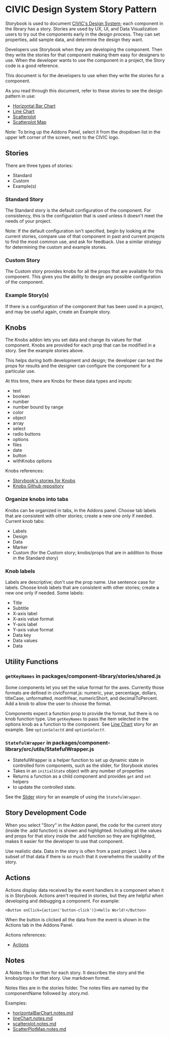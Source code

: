 # CIVIC Design System Story Pattern

Storybook is used to document [CIVIC's Design System](https://hackoregon.github.io/civic/); each component in the library has a story. Stories are used by UX, UI, and Data Visualization users to try out the components early in the design process. They can set properties, add sample data, and determine the design they want.

Developers use Storybook when they are developing the component. Then they write the stories for that component making them easy for designers to use. When the developer wants to use the component in a project, the Story code is a good reference.

This document is for the developers to use when they write the stories for a component.

As you read through this document, refer to these stories to see the design pattern in use:

- [Horizontal Bar Chart](https://hackoregon.github.io/civic/?path=/story/component-lib-charts-horizontal-bar-chart--standard)
- [Line Chart](https://hackoregon.github.io/civic/?path=/story/component-lib-charts-line-chart--standard)
- [Scatterplot](https://hackoregon.github.io/civic/?path=/story/component-lib-charts-scatterplot--standard)
- [Scatterplot Map](https://hackoregon.github.io/civic/?path=/story/component-lib-maps-scatterplot-map--standard)

Note: To bring up the Addons Panel, select it from the dropdown list in the upper left corner of the screen, next to the CIVIC logo.

## Stories

There are three types of stories:

- Standard
- Custom
- Example(s)

### Standard Story

The Standard story is the default configuration of the component. For consistency, this is the configuration that is used unless it doesn't meet the needs of your project.

Note: If the default configuration isn't specified, begin by looking at the current stories, compare use of that component in past and current projects to find the most common use, and ask for feedback. Use a similar strategy for determining the custom and example stories.

### Custom Story

The Custom story provides knobs for all the props that are available for this component. This gives you the ability to design any possible configuration of the component.

### Example Story(s)

If there is a configuration of the component that has been used in a project, and may be useful again, create an Example story.

## Knobs

The Knobs addon lets you set data and change its values for that component. Knobs are provided for each prop that can be modified in a story. See the example stories above.

This helps during both development and design; the developer can test the props for results and the designer can configure the component for a particular use.

At this time, there are Knobs for these data types and inputs:

- text
- boolean
- number
- number bound by range
- color
- object
- array
- select
- radio buttons
- options
- files
- date
- button
- withKnobs options

Knobs references:

- [Storybook's stories for Knobs](https://storybooks-official.netlify.com/?path=/story/addons-knobs-withknobs--tweaks-static-values)
- [Knobs Github repository](https://github.com/storybookjs/storybook/tree/master/addons/knobs)

### Organize knobs into tabs

Knobs can be organized in tabs, in the Addons panel. Choose tab labels that are consistent with other stories; create a new one only if needed. Current knob tabs:

- Labels
- Design
- Data
- Marker
- Custom (for the Custom story; knobs/props that are in addition to those in the Standard story)

### Knob labels

Labels are descriptive; don't use the prop name. Use sentence case for labels. Choose knob labels that are consistent with other stories; create a new one only if needed. Some labels:

- Title
- Subtitle
- X-axis label
- X-axis value format
- Y-axis label
- Y-axis value format
- Data key
- Data values
- Data

## Utility Functions

### `getKeyNames` in packages/component-library/stories/shared.js

Some components let you set the value format for the axes. Currently those formats are defined in civicFormat.js: numeric, year, percentage, dollars, titleCase, unformatted, monthYear, numericShort, and decimalToPercent. Add a knob to allow the user to choose the format.

Components expect a function prop to provide the format, but there is no knob function type. Use `getKeyNames` to pass the item selected in the options knob as a function to the component. See [Line Chart](https://hackoregon.github.io/civic/?path=/story/component-lib-charts-line-chart--standard) story for an example. See `optionSelectX` and `optionSelectY`.

### `StatefulWrapper` in packages/component-library/src/utils/StatefulWrapper.js

- StatefulWrapper is a helper function to set up dynamic state in controlled form components, such as the slider, for Storybook stories
- Takes in an `initialState` object with any number of properties
- Returns a function as a child component and provides `get` and `set` helpers
- to update the controlled state.

See the [Slider](https://hackoregon.github.io/civic/?path=/story/component-lib-basic-inputs-slider--basic-slider) story for an example of using the `StatefulWrapper`.

## Story Development Code

When you select "Story" in the Addon panel, the code for the current story (inside the .add function) is shown and highlighted. Including all the values and props for that story inside the .add function so they are highlighted, makes it easier for the developer to use that component.

Use realistic data. Data in the story is often from a past project. Use a subset of that data if there is so much that it overwhelms the usability of the story.

## Actions

Actions display data received by the event handlers in a component when it is in Storybook. Actions aren't required in stories, but they are helpful when developing and debugging a component. For example:

`<Button onClick={action('button-click')}>Hello World!</Button>`

When the button is clicked all the data from the event is shown in the Actions tab in the Addons Panel.

Actions references:

- [Actions](https://github.com/storybookjs/storybook/tree/master/addons/actions)

## Notes

A Notes file is written for each story. It describes the story and the knobs/props for that story. Use markdown format.

Notes files are in the stories folder. The notes files are named by the componentName followed by .story.md.

Examples:

- [horizontalBarChart.notes.md](https://hackoregon.github.io/civic/?path=/info/component-lib-charts-horizontal-bar-chart--standard)
- [lineChart.notes.md](https://hackoregon.github.io/civic/?path=/info/component-lib-charts-line-chart--standard)
- [scatterplot.notes.md](https://hackoregon.github.io/civic/?path=/info/component-lib-charts-scatterplot--standard)
- [ScatterPlotMap.notes.md](https://hackoregon.github.io/civic/?path=/info/component-lib-maps-scatterplot-map--standard)

